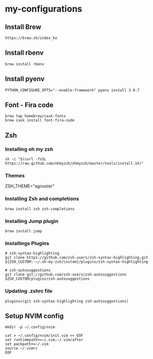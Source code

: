 # my-configurations

## Install Brew
```
https://brew.sh/index_ko
```

## Install rbenv
```
brew install rbenv
```

## Install pyenv

```
PYTHON_CONFIGURE_OPTS="--enable-framework" pyenv install 3.9.7
```

## Font - Fira code

```
brew tap homebrew/cask-fonts
brew cask install font-fira-code
```

## Zsh

### Installing oh my zsh
```
sh -c "$(curl -fsSL https://raw.github.com/ohmyzsh/ohmyzsh/master/tools/install.sh)"
```

### Themes

ZSH_THEME="agnoster"

### Installing Zsh and completions
```
brew install zsh zsh-completions
```

### Installing Jump plugin
```
brew install jump
```


### Installings Plugins
```
# zsh-syntax-highlighting
git clone https://github.com/zsh-users/zsh-syntax-highlighting.git ${ZSH_CUSTOM:-~/.oh-my-zsh/custom}/plugins/zsh-syntax-highlighting

# zsh-autosuggestions
git clone git://github.com/zsh-users/zsh-autosuggestions $ZSH_CUSTOM/plugins/zsh-autosuggestions
```

### Updating .zshrc file
`plugins=(git zsh-syntax-highlighting zsh-autosuggestions)`

## Setup NVIM config

```
mkdir -p ~/.config/nvim
```

```
cat > ~/.config/nvim/init.vim << EOF
set runtimepath+=~/.vim,~/.vim/after
set packpath+=~/.vim
source ~/.vimrc
EOF
```
